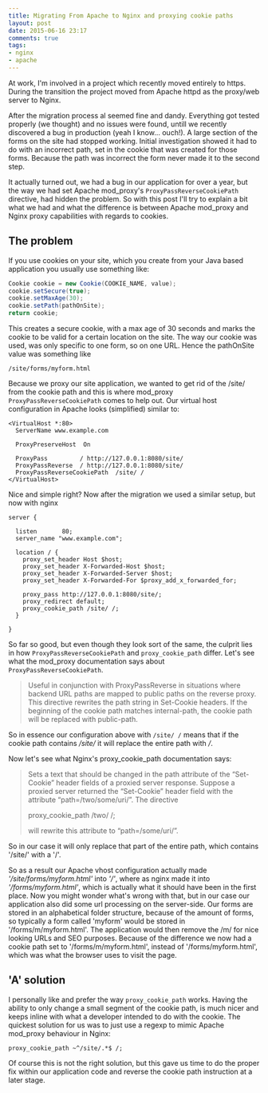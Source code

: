 ```yaml
---
title: Migrating From Apache to Nginx and proxying cookie paths
layout: post
date: 2015-06-16 23:17
comments: true
tags:
- nginx
- apache
---
```


At work, I'm involved in a project which recently moved entirely to https. During the transition the project moved from Apache httpd as the proxy/web server to Nginx.

After the migration process al seemed fine and dandy. Everything got tested properly (we thought) and no issues were found, untill we recently discovered a bug in production (yeah I know... ouch!). A large section of the forms on the site had stopped working. Initial investigation showed it had to do with an incorrect path, set in the cookie that was created for those forms. Because the path was incorrect the form never made it to the second step.

It actually turned out, we had a bug in our application for over a year, but the way we had set Apache mod\_proxy's ```ProxyPassReverseCookiePath``` directive, had hidden the problem. So with this post I'll try to explain a bit what we had and what the difference is between Apache mod\_proxy and Nginx proxy capabilities with regards to cookies.

## The problem

If you use cookies on your site, which you create from your Java based application you usually use something like:

``` java
Cookie cookie = new Cookie(COOKIE_NAME, value);
cookie.setSecure(true);
cookie.setMaxAge(30);
cookie.setPath(pathOnSite);
return cookie;
```

This creates a secure cookie, with a max age of 30 seconds and marks the cookie to be valid for a certain location on the site. The way our cookie was used, was only specific to one form, so on one URL. Hence the pathOnSite value was something like

```
/site/forms/myform.html
```

Because we proxy our site application, we wanted to get rid of the /site/ from the cookie path and this is where mod\_proxy ```ProxyPassReverseCookiePath``` comes to help out. Our virtual host configuration in Apache looks (simplified) similar to:

```
<VirtualHost *:80>
  ServerName www.example.com

  ProxyPreserveHost  On

  ProxyPass         / http://127.0.0.1:8080/site/
  ProxyPassReverse  / http://127.0.0.1:8080/site/
  ProxyPassReverseCookiePath  /site/ /
</VirtualHost>
```

Nice and simple right? Now after the migration we used a similar setup, but now with nginx

```
server {

  listen       80;
  server_name "www.example.com";

  location / {
    proxy_set_header Host $host;
    proxy_set_header X-Forwarded-Host $host;
    proxy_set_header X-Forwarded-Server $host;
    proxy_set_header X-Forwarded-For $proxy_add_x_forwarded_for;

    proxy_pass http://127.0.0.1:8080/site/;
    proxy_redirect default;
    proxy_cookie_path /site/ /;
  }

}

```

So far so good, but even though they look sort of the same, the culprit lies in how ```ProxyPassReverseCookiePath``` and ```proxy_cookie_path``` differ. Let's see what the mod\_proxy documentation says about ```ProxyPassReverseCookiePath```.

> Useful in conjunction with ProxyPassReverse in situations where backend URL paths are mapped to public paths on the reverse proxy. This directive rewrites the path string in Set-Cookie headers. If the beginning of the cookie path matches internal-path, the cookie path will be replaced with public-path.

So in essence our configuration above with ``/site/ /`` means that if the cookie path contains */site/* it will replace the entire path with */*.

Now let's see what Nginx's proxy\_cookie\_path documentation says:

> Sets a text that should be changed in the path attribute of the “Set-Cookie” header fields of a proxied server response. Suppose a proxied server returned the “Set-Cookie” header field with the attribute “path=/two/some/uri/”. The directive
>
> proxy\_cookie\_path /two/ /;
>
> will rewrite this attribute to “path=/some/uri/”.


So in our case it will only replace that part of the entire path, which contains '/site/' with a '/'.

So as a result our Apache vhost configuration actually made *'/site/forms/myform.html'* into *'/'*, where as nginx made it into *'/forms/myform.html'*, which is actually what it should have been in the first place. Now you might wonder what's wrong with that, but in our case our application also did some url processing on the server-side. Our forms are stored in an alphabetical folder structure, because of the amount of forms, so typically a form called 'myform' would be stored in '/forms/m/myform.html'. The application would then remove the /m/ for nice looking URLs and SEO purposes. Because of the difference we now had a cookie path set to '/forms/m/myform.html', instead of '/forms/myform.html', which was what the browser uses to visit the page.

## 'A' solution

I personally like and prefer the way ```proxy_cookie_path``` works. Having the ability to only change a small segment of the cookie path, is much nicer and keeps inline with what a developer intended to do with the cookie. The quickest solution for us was to just use a regexp to mimic Apache mod\_proxy behaviour in Nginx:

```
proxy_cookie_path ~^/site/.*$ /;
```

Of course this is not the right solution, but this gave us time to do the proper fix within our application code and reverse the cookie path instruction at a later stage.
